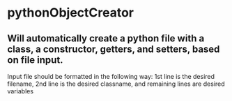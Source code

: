 # pythonObjectCreator
Will automatically create a python file with a class, a constructor, getters, and setters, based on file input.
----------------------
Input file should be formatted in the following way: 1st line is the desired filename, 2nd line is the desired classname, and remaining lines are desired variables